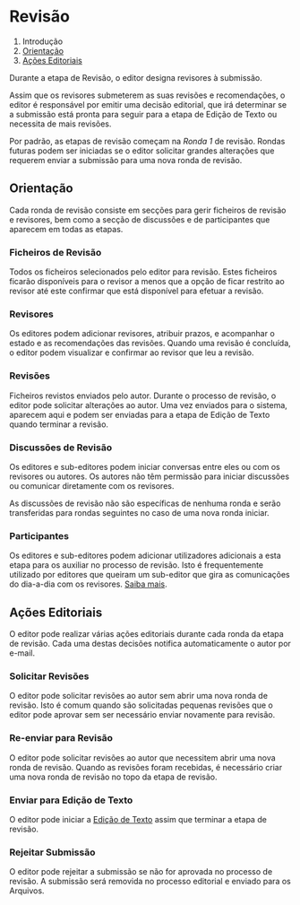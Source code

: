# Revisão

1. Introdução
2. [Orientação](review#orientation)
3. [Ações Editoriais](review#editorial-actions)

Durante a etapa de Revisão, o editor designa revisores à submissão.

Assim que os revisores submeterem as suas revisões e recomendações, o editor é responsável por emitir uma decisão editorial, que irá determinar se a submissão está pronta para seguir para a etapa de Edição de Texto ou necessita de mais revisões.

Por padrão, as etapas de revisão começam na *Ronda 1* de revisão. Rondas futuras podem ser iniciadas se o editor solicitar grandes alterações que requerem enviar a submissão para uma nova ronda de revisão.

## <a name="orientation"></a>Orientação

Cada ronda de revisão consiste em secções para gerir ficheiros de revisão e revisores, bem como a secção de discussões e de participantes que aparecem em todas as etapas.

### <a name="review-files"></a>Ficheiros de Revisão
Todos os ficheiros selecionados pelo editor para revisão. Estes ficheiros ficarão disponíveis para o revisor a menos que a opção de ficar restrito ao revisor até este confirmar que está disponível para efetuar a revisão.

### <a name="reviewers"></a>Revisores
Os editores podem adicionar revisores, atribuir prazos, e acompanhar o estado e as recomendações das revisões. Quando uma revisão é concluída, o editor podem visualizar e confirmar ao revisor que leu a revisão.

### <a name="revisions"></a>Revisões
Ficheiros revistos enviados pelo autor. Durante o processo de revisão, o editor pode solicitar alterações ao autor. Uma vez enviados para o sistema, aparecem aqui e podem ser enviadas para a etapa de Edição de Texto quando terminar a revisão.

### <a name="discussions"></a>Discussões de Revisão
Os editores e sub-editores podem iniciar conversas entre eles ou com os revisores ou autores. Os autores não têm permissão para iniciar discussões ou comunicar diretamente com os revisores.

As discussões de revisão não são específicas de nenhuma ronda e serão transferidas para rondas seguintes no caso de uma nova ronda iniciar.

### <a name="participants"></a>Participantes
Os editores e sub-editores podem adicionar utilizadores adicionais a esta etapa para os auxiliar no processo de revisão. Isto é frequentemente utilizado por editores que queiram um sub-editor que gira as comunicações do dia-a-dia com os revisores. [Saiba mais](../editorial-workflow#participants).

## <a name="editorial-actions"></a>Ações Editoriais
O editor pode realizar várias ações editoriais durante cada ronda da etapa de revisão. Cada uma destas decisões notifica automaticamente o autor por e-mail.

### <a name="request-revisions"></a>Solicitar Revisões
O editor pode solicitar revisões ao autor sem abrir uma nova ronda de revisão. Isto é comum quando são solicitadas pequenas revisões que o editor pode aprovar sem ser necessário enviar novamente para revisão.

### <a name="new-review"></a>Re-enviar para Revisão
O editor pode solicitar revisões ao autor que necessitem abrir uma nova ronda de revisão. Quando as revisões foram recebidas, é necessário criar uma nova ronda de revisão no topo da etapa de revisão.

### <a name="copyediting"></a>Enviar para Edição de Texto
O editor pode iniciar a [Edição de Texto](copyediting) assim que terminar a etapa de revisão.

### <a name="decline"></a>Rejeitar Submissão
O editor pode rejeitar a submissão se não for aprovada no processo de revisão. A submissão será removida no processo editorial e enviado para os Arquivos.
